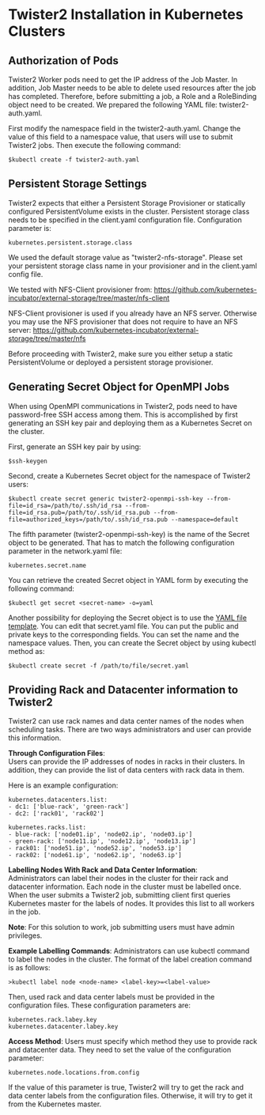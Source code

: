Twister2 Installation in Kubernetes Clusters
============================================

## Authorization of Pods
Twister2 Worker pods need to get the IP address of the Job Master. 
In addition, Job Master needs to be able to delete used resources after the job has completed. 
Therefore, before submitting a job, a Role and a RoleBinding object need to be created. 
We prepared the following YAML file: twister2-auth.yaml.

First modify the namespace field in the twister2-auth.yaml. 
Change the value of this field to a namespace value, that users will use to submit Twister2 jobs.
Then execute the following command:

    $kubectl create -f twister2-auth.yaml

## Persistent Storage Settings
Twister2 expects that either a Persistent Storage Provisioner or statically configured 
PersistentVolume exists in the cluster. 
Persistent storage class needs to be specified in the client.yaml configuration file. 
Configuration parameter is: 

    kubernetes.persistent.storage.class

We used the default storage value as "twister2-nfs-storage". 
Please set your persistent storage class name in your provisioner and in the client.yaml config file. 

We tested with NFS-Client provisioner from: 
https://github.com/kubernetes-incubator/external-storage/tree/master/nfs-client

NFS-Client provisioner is used if you already have an NFS server. 
Otherwise you may use the NFS provisioner that does not require to have an NFS server: 
https://github.com/kubernetes-incubator/external-storage/tree/master/nfs

Before proceeding with Twister2, make sure you either setup a static PersistentVolume
or deployed a persistent storage provisioner.

## Generating Secret Object for OpenMPI Jobs
When using OpenMPI communications in Twister2, pods need to have password-free SSH access 
among them. This is accomplished by first generating an SSH key pair and 
deploying them as a Kubernetes Secret on the cluster. 

First, generate an SSH key pair by using:

    $ssh-keygen

Second, create a Kubernetes Secret object for the namespace of Twister2 users: 

    $kubectl create secret generic twister2-openmpi-ssh-key --from-file=id_rsa=/path/to/.ssh/id_rsa --from-file=id_rsa.pub=/path/to/.ssh/id_rsa.pub --from-file=authorized_keys=/path/to/.ssh/id_rsa.pub --namespace=default

The fifth parameter (twister2-openmpi-ssh-key) is the name of the Secret object to be generated. 
That has to match the following configuration parameter in the network.yaml file: 

    kubernetes.secret.name

You can retrieve the created Secret object in YAML form by executing the following command:

    $kubectl get secret <secret-name> -o=yaml

Another possibility for deploying the Secret object is to use the [YAML file template](../../architecture/resource-schedulers/kubernetes/yaml-templates/secret.yaml). 
You can edit that secret.yaml file. You can put the public and private keys to the corresponding fields.
You can set the name and the namespace values. Then, you can create the Secret object by using
kubectl method as:

    $kubectl create secret -f /path/to/file/secret.yaml

## Providing Rack and Datacenter information to Twister2
Twister2 can use rack names and data center names of the nodes when scheduling tasks. 
There are two ways administrators and user can provide this information. 

**Through Configuration Files**:  
Users can provide the IP addresses of nodes in racks in their clusters. 
In addition, they can provide the list of data centers with rack data in them. 

Here is an example configuration:

    kubernetes.datacenters.list:
    - dc1: ['blue-rack', 'green-rack']
    - dc2: ['rack01', 'rack02']

    kubernetes.racks.list:
    - blue-rack: ['node01.ip', 'node02.ip', 'node03.ip']
    - green-rack: ['node11.ip', 'node12.ip', 'node13.ip']
    - rack01: ['node51.ip', 'node52.ip', 'node53.ip']
    - rack02: ['node61.ip', 'node62.ip', 'node63.ip']

**Labelling Nodes With Rack and Data Center Information**:  
Administrators can label their nodes in the cluster for their rack and datacenter information. 
Each node in the cluster must be labelled once. 
When the user submits a Twister2 job, submitting client first queries Kubernetes master
for the labels of nodes. It provides this list to all workers in the job. 

**Note**: For this solution to work, job submitting users must have admin privileges. 

**Example Labelling Commands**: Administrators can use kubectl command to label the nodes
in the cluster. The format of the label creation command is as follows:

    >kubectl label node <node-name> <label-key>=<label-value>  

Then, used rack and data center labels must be provided in the configuration files. 
These configuration parameters are: 

    kubernetes.rack.labey.key
    kubernetes.datacenter.labey.key

**Access Method**: Users must specify which method they use to provide rack and datacenter data. 
They need to set the value of the configuration parameter: 

    kubernetes.node.locations.from.config

If the value of this parameter is true, 
Twister2 will try to get the rack and data center labels from the configuration files. 
Otherwise, it will try to get it from the Kubernetes master. 
